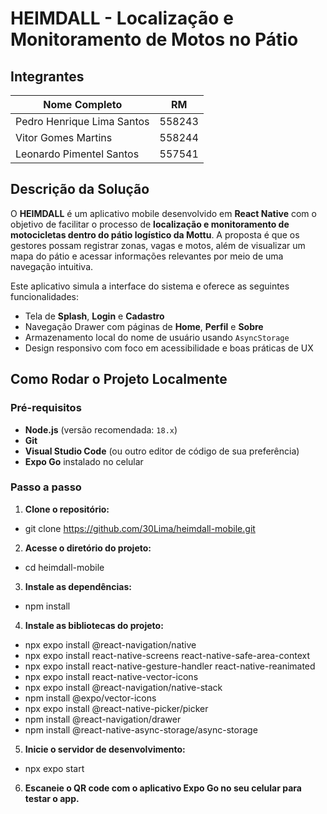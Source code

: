 # HEIMDALL - Localização e Monitoramento de Motos no Pátio

## Integrantes

| Nome Completo               | RM       |
|-----------------------------|----------|
| Pedro Henrique Lima Santos  | 558243   |
| Vitor Gomes Martins         | 558244   |
| Leonardo Pimentel Santos    | 557541   |

## Descrição da Solução

O **HEIMDALL** é um aplicativo mobile desenvolvido em **React Native** com o objetivo de facilitar o processo de **localização e monitoramento de motocicletas dentro do pátio logístico da Mottu**. A proposta é que os gestores possam registrar zonas, vagas e motos, além de visualizar um mapa do pátio e acessar informações relevantes por meio de uma navegação intuitiva.

Este aplicativo simula a interface do sistema e oferece as seguintes funcionalidades:

- Tela de **Splash**, **Login** e **Cadastro**
- Navegação Drawer com páginas de **Home**, **Perfil** e **Sobre**
- Armazenamento local do nome de usuário usando `AsyncStorage`
- Design responsivo com foco em acessibilidade e boas práticas de UX

## Como Rodar o Projeto Localmente

### Pré-requisitos

- **Node.js** (versão recomendada: `18.x`)
- **Git**
- **Visual Studio Code** (ou outro editor de código de sua preferência)
- **Expo Go** instalado no celular

### Passo a passo

1. **Clone o repositório:**

- git clone https://github.com/30Lima/heimdall-mobile.git

2. **Acesse o diretório do projeto:**

- cd heimdall-mobile

3. **Instale as dependências:**

- npm install

4. **Instale as bibliotecas do projeto:**

- npx expo install @react-navigation/native
- npx expo install react-native-screens react-native-safe-area-context
- npx expo install react-native-gesture-handler react-native-reanimated
- npx expo install react-native-vector-icons
- npx expo install @react-navigation/native-stack
- npm install @expo/vector-icons
- npx expo install @react-native-picker/picker
- npm install @react-navigation/drawer
- npm install @react-native-async-storage/async-storage

5. **Inicie o servidor de desenvolvimento:**

- npx expo start

6. **Escaneie o QR code com o aplicativo Expo Go no seu celular para testar o app.**